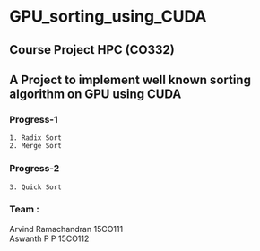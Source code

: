# GPU_sorting_using_CUDA



## Course Project HPC (CO332) 
## A Project to implement well known sorting algorithm on GPU using CUDA 
 
### Progress-1<br>
    1. Radix Sort
    2. Merge Sort
    
### Progress-2
  	3. Quick Sort
    
### Team :<br>
  Arvind Ramachandran 15CO111<br>
  Aswanth P P 15CO112<br>
